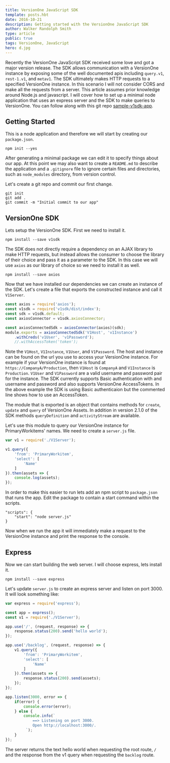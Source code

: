 ```yaml
---
title: VersionOne JavaScript SDK
template: posts.hbt
date: 2016-10-21
description: Getting started with the VersionOne JavaScript SDK
author: Walker Randolph Smith
type: article
public: true
tags: VersionOne, JavaScript
hero: d.jpg
---
```


Recently the VersionOne JavaScript SDK received some love and got a major version release.
The SDK allows communication with a VersionOne instance by exposing some of the well documented apis including
 `query.v1`, `rest-1.v1`, and `metav1`. The SDK ultimately makes HTTP requests to a specified VersionOne instance.
In this scenario I will not consider CORS and make all the requests from a server.
This article assumes prior knowledge around Node.js and javascript.
I will cover how to set up a minimal node application that uses an express server and the SDK to make queries to VersionOne.
You can follow along with this git repo [sample-v1sdk-app](https://github.com/walkerrandolphsmith/sample-v1sdk-app).

 ## Getting Started
This is a node application and therefore we will start by creating our `package.json`.

```
npm init --yes
```

After generating a minimal package we can edit it to specify things about our app.
At this point we may also want to create a `README.md` to describe the application and a `.gitignore` file to ignore
certain files and directories, such as `node_modules` directory, from version control.

Let's create a git repo and commit our first change.
```
git init
git add .
git commit -m "Initial commit to our app"
```

## VersionOne SDK
Lets setup the VersionOne SDK.
First we need to install it.
```
npm install --save v1sdk
```
The SDK does not directly require a dependency on an AJAX library to make HTTP requests, but instead allows the consumer
to choose the library of their choice and pass it as a parameter to the SDK.
In this case we will use `axios` as our library of choice so we need to install it as well.
```
npm install --save axios
```

Now that we have installed our dependencies we can create an instance of the SDK.
Let's create a file that exports the constructed instance and call it `V1Server`.

```js
const axios = require('axios');
const v1sdk = require('v1sdk/dist/index');
const sdk = v1sdk.default;
const axiosConnector = v1sdk.axiosConnector;

const axiosConnectedSdk = axiosConnector(axios)(sdk);
module.exports = axiosConnectedSdk('V1Host', 'v1Instance')
    .withCreds('v1User', 'v1Password');
    //.withAccessToken('token');
```

Note the `V1Host`, `V1Instance`, `V1User`, and `V1Password`.
The host and instance can be found on the url you use to access your VersionOne instance.
For example if your VersionOne instance is found at `https://CompanyA/Production`, then
`V1Host` is `CompanyA` and `V1Instance` is `Production`.
`V1User` and `V1Password` are a valid username and password pair for the instance.
The SDK currently supports Basic authentication with and username and password and
also supports VersionOne AccessTokens. In the above example the SDK is using Basic authenticaion
but the commented line shows how to use an AccessToken.

The module that is exported is an object that contains methods for `create`, `update` and `query` of VersionOne Assets.
In addition in version 2.1.0 of the SDK methods `queryDefinition` and `activityStream` are available.

Let's use this module to query our VersionOne instance for PrimaryWorkitems' names. We need to create a `server.js` file.

```js
var v1 = require('./V1Server');

v1.query({
    'from': 'PrimaryWorkitem',
    'select': [
        'Name'
    ]
}).then(assets => {
    console.log(assets);
});
```

In order to make this easier to run lets add an npm script to `package.json` that runs the app.
Edit the package to contain a start command within the scripts.

```
"scripts": {
    "start": "node server.js"
}
```

Now when we run the app it will immediately make a request to the VersionOne instance
and print the response to the console.

## Express
Now we can start building the web server. I will choose express, lets install it.

```
npm install --save express
```

Let's update `server.js`
to create an express server and listen on port 3000. It will look something like:

```js
var express = require('express');

const app = express();
const v1 = require('./V1Server');

app.use('/', (request, response) => {
    response.status(200).send('hello world');
});

app.use('/backlog', (request, response) => {
    v1.query({
        'from': 'PrimaryWorkitem',
        'select': [
            'Name'
        ]
    }).then(assets => {
        response.status(200).send(assets);
    });
});

app.listen(3000, error => {
    if(error) {
        console.error(error);
    } else {
        console.info(`
            ==> Listening on port 3000.
            Open http://localhost:3000/.
         `);
    }
});
```

The server returns the text hello world when requesting the root route, `/` and the response from the v1 query when
requesting the `backlog` route.